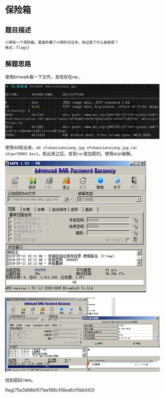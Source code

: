 # 保险箱

## 题目描述
```
小明有一个保险箱，里面珍藏了小明的日记本，他记录了什么秘密呢？
格式：flag{}
```

## 解题思路
使用binwalk看一下文件，发现存在rar。

![](2018-07-11-10-02-42.png)

使用dd抠出来，`dd if=baoxianxiang.jpg of=baoxianxiang.jpg.rar skip=79903 bs=1`，抠出来之后，发现`rar`是加密的。使用arpr破解。

![](2018-07-11-10-12-32.png)

![](2018-07-11-15-52-18.png)

找到密码`7869`。

flag{75a3d68bf071ee188c418ea6cf0bb043}